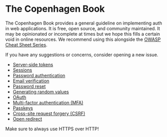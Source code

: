 # The Copenhagen Book

The Copenhagen Book provides a general guideline on implementing auth in web applications. It is free, open source, and community maintained. It may be opinionated or incomplete at times but we hope this fills a certain void in online resources. We recommend using this alongside the [OWASP Cheat Sheet Series](https://cheatsheetseries.owasp.org/index.html).

If you have any suggestions or concerns, consider opening a new issue.

- [Server-side tokens](/server-side-tokens.md)
- [Sessions](/sessions.md)
- [Password authentication](/password-authentication.md)
- [Email verification](/email-verification.md)
- [Password reset](/password-reset.md)
- [Generating random values](/random-values.md)
- [OAuth](/oauth.md)
- [Multi-factor authentication (MFA)](/mfa.md)
- [Passkeys](/passkeys.md)
- [Cross-site request forgery (CSRF)](/csrf.md)
- [Open redirect](/open-redirect.md)

Make sure to always use HTTPS over HTTP!

